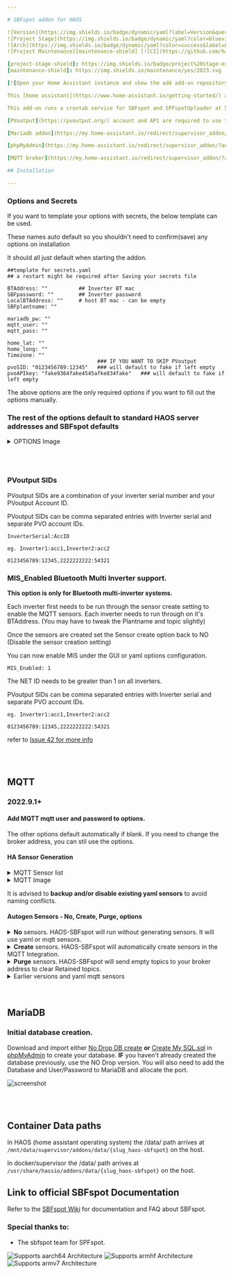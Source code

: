 ```yaml
---

# SBFspot addon for HAOS

![Version](https://img.shields.io/badge/dynamic/yaml?label=Version&query=%24.version&url=https%3A%2F%2Fraw.githubusercontent.com%2Fhabuild%2Fhassio-addons%2Fmain%2Fhaos-sbfspot%2Fconfig.yaml)
![Project Stage](https://img.shields.io/badge/dynamic/yaml?color=blueviolet&label=Project%20Stage&query=%24.stage&url=https%3A%2F%2Fraw.githubusercontent.com%2Fhabuild%2Fhassio-addons%2Fmain%2Fhaos-sbfspot%2Fconfig.yaml)
![Arch](https://img.shields.io/badge/dynamic/yaml?color=success&label=Arch&query=%24.arch&url=https%3A%2F%2Fraw.githubusercontent.com%2Fhabuild%2Fhassio-addons%2Fmain%2Fhaos-sbfspot%2Fconfig.yaml)
![Project Maintenance][maintenance-shield] [![CI](https://github.com/habuild/hassio-addons/actions/workflows/addon-ci.yaml/badge.svg)](https://github.com/habuild/hassio-addons/actions/workflows/addon-ci.yaml)

[project-stage-shield]: https://img.shields.io/badge/project%20stage-experimental-yellow.svg
[maintenance-shield]: https://img.shields.io/maintenance/yes/2023.svg

[![Open your Home Assistant instance and show the add add-on repository dialog with a specific repository URL pre-filled.](https://my.home-assistant.io/badges/supervisor_add_addon_repository.svg)](https://my.home-assistant.io/redirect/supervisor_add_addon_repository/?repository_url=https%3A%2F%2Fgithub.com%2Fhabuild%2Fhassio-addons)

This [home assistant](https://www.home-assistant.io/getting-started/) add-on provides a wrapper for the **Bluetooth** version of [![SBFspot](https://img.shields.io/badge/dynamic/json?color=blue&label=SBFspot&query=tag_name&suffix=%20latest&url=https%3A%2F%2Fgithub.com%2FSBFspot%2FSBFspot%2Freleases%2Flatest)](https://github.com/SBFspot/SBFspot/releases/latest)

This add-on runs a crontab service for SBFspot and SPFspotUploader at 5 minutely daytime interval.

[PVoutput](https://pvoutput.org/) account and API are required to use the upload feature.

[Mariadb addon](https://my.home-assistant.io/redirect/supervisor_addon/?addon=core_mariadb) or similiar SQL database, is needed to store the data for upload to PVOutput.

[phpMyAdmin](https://my.home-assistant.io/redirect/supervisor_addon/?addon=a0d7b954_phpmyadmin&repository_url=https%3A%2F%2Fgithub.com%2Fhassio-addons%2Faddon-phpmyadmin) is required to create the DB structure.

[MQTT broker](https://my.home-assistant.io/redirect/supervisor_addon/?addon=core_mosquitto) is needed to send MQTT messages to home Assistant.

## Installation

---
```


### Options and Secrets

If you want to template your options with secrets, the below template can be used.

These names auto default so you shouldn't need to confirm(save) any options on installation

It should all just default when starting the addon.

```
##template for secrets.yaml
## a restart might be required after Saving your secrets file

BTAddress: ""          ## Inverter BT mac
SBFpassword: ""        ## Inverter password
LocalBTAddress: ""     # host BT mac - can be empty
SBFplantname: ""

mariadb_pw: ""
mqtt_user: ""
mqtt_pass: ""

home_lat: ""
home_long: ""
Timezone: ""
                             ### IF YOU WANT TO SKIP PVoutput
pvoSID: "0123456789:12345"   ### will default to fake if left empty
pvoAPIkey: "fake9364fake4545afke834fake"   ### will default to fake if left empty
```

The above options are the only required options if you want to fill out the options manually.

### The rest of the options default to standard HAOS server addresses and SBFspot defaults

<details><summary> OPTIONS Image </summary>
<p>

![screenshot](https://raw.githubusercontent.com/habuild/hassio-addons/main/.images/UIoptions.PNG)

</p>
</details>

<br></br>

### PVoutput SIDs

PVoutput SIDs are a combination of your inverter serial number and your PVoutput Account ID.

PVoutput SIDs can be comma separated entries with Inverter serial and separate PVO account IDs.

```
InverterSerial:AccID

eg. Inverter1:acc1,Inverter2:acc2

0123456789:12345,2222222222:54321
```

### MIS_Enabled Bluetooth Multi Inverter support.

<b>This option is only for Bluetooth multi-inverter systems.</b>

Each inverter first needs to be run through the sensor create setting to enable the MQTT sensors.
Each inverter needs to run through on it's BTAddress.
(You may have to tweak the Plantname and topic slightly)

Once the sensors are created set the Sensor create option back to NO (Disable the sensor creation setting)

You can now enable MIS under the GUI or yaml options configuration.

```
MIS_Enabled: 1
```

The NET ID needs to be greater than 1 on all inverters.

PVoutput SIDs can be comma separated entries with Inverter serial and separate PVO account IDs.

```
eg. Inverter1:acc1,Inverter2:acc2

0123456789:12345,2222222222:54321
```

refer to [Issue 42 for more info](https://github.com/habuild/hassio-addons/issues/42)

<br></br>

## MQTT

### 2022.9.1+

#### Add MQTT mqtt user and password to options.

The other options default automatically if blank.
If you need to change the broker address, you can stil use the options.

#### HA Sensor Generation

<details><summary>MQTT Sensor list</summary>
<p>

Description available in the SBFspot config file.

[MASTER SBFspot CFG](https://raw.githubusercontent.com/SBFspot/SBFspot/master/SBFspot/SBFspot.cfg)

- Default list of Sensors for MQTT_Data

```
PrgVersion,Plantname,Timestamp,SunRise,SunSet,InvSerial,InvName,InvTime,InvStatus,InvSwVer,InvClass,InvType,InvTemperature,EToday,ETotal,GridFreq,PACTot,PAC1,UAC1,IAC1,OperTm,FeedTm,PDCTot,UDC1,UDC2,IDC1,IDC2,PDC1,PDC2,BTSignal
```

- Current available list of sensors

```
PrgVersion,Plantname,Timestamp,SunRise,SunSet,InvSerial,InvName,InvTime,InvStatus,InvSwVer,InvClass,InvType,InvTemperature,InvGridRelay,EToday,ETotal,GridFreq,PACTot,PAC1,PAC2,PAC3,UAC1,UAC2,UAC3,IAC1,IAC2,IAC3,OperTm,FeedTm,PDCTot,PDC1,PDC2,PDC,UDC1,UDC2,UDC,IDC1,IDC2,IDC,BTSignal,BatTmpVal,BatVol,BatAmp,BatChaStt,InvWakeupTm,InvSleepTm,MeteringWOut,MeteringWIn,MeteringWTot

```

</p>
</details>

<details><summary>MQTT Image</summary>
<p>

![screenshot](https://raw.githubusercontent.com/habuild/hassio-addons/main/.images/mqttcap.PNG)

</p>
</details>

It is advised to **backup and/or disable existing yaml sensors** to avoid naming conflicts.

#### Autogen Sensors - No, Create, Purge, options

<details><summary><b>No</b> sensors. HAOS-SBFspot will run without generating sensors. It will use yaml or mqtt sensors. </summary>
<p>

- Use this option if you want to keep your existing yaml energy sensor on the energy dashboard.

  You can make new sensors. You can't convert the new sensors to keep the old energy dash values.

</p>
</details>

<details><summary><b>Create</b> sensors. HAOS-SBFspot will automatically create sensors in the MQTT Integration. </summary>
<p>

[MQTT Integration](https://www.home-assistant.io/integrations/mqtt)

It is advised to **backup and/or disable existing yaml sensors** to avoid naming conflicts.

Updating the new energy sensor to follow the old energy sensor on the energy dashboard is not possible in HA.

    - This option will create topics using your plantname and inverter serial number

       - homeassistant/sensor/sbfspot_{*Your Plantname*}/sbf_spot{*your inv serial*}{*SensorType*}/config

       - homeassistant/sbfspot_{Your Plantname}/sbf_spot{Your Inv Serial} is the state_topic

</p>
</details>

<details><summary><b>Purge</b> sensors. HAOS-SBFspot will send empty topics to your broker address to clear Retained topics. </summary>
<p>

- This will fail if you change topics between creating and purging sensors.
- You can use MQTT explorer or similar MQTT tool to manually remove the topics if this occurs.

</p>
</details>

<details><summary> Earlier versions and yaml mqtt sensors </summary>
<p>

### Prior to 2022.9.1

[haos-sbfspot_sensors.yaml](https://github.com/habuild/hassio-addons/blob/main/.images/sbfspot_sensors.yaml) I use packages to include these yaml sensors. You will need to change to match your plant name and serial as you have set in the add-on configuration options.

**MQTT options argument** [configuration options](https://github.com/habuild/hassio-addons/blob/main/.images/Example_Config.yaml) The MQTT Username, and Password need to be hardcoded into the **MQTT_PublisherArgs:** The **{host}** **{topic}** and **{{message}}** will be picked up from options.

**MQTT_PublisherArgs:** **'-h {host} -u Your_MQTT_Username -P Your_MQTT_password -t {topic} -m "{{message}}" -d -r'**

<i> Publisher arguments has been removed to allow for sensors </i>

**-d** is for MQTT debug in log. Which is helpful for confirming the MQTT messages are actually being sent.

**-r** is to retain messages. it is advised against using retain flag

</p>
</details>
<br></br>

## MariaDB

### Initial database creation.

Download and import either [No Drop DB create](https://github.com/habuild/hassio-addons/blob/main/.images/CreateMySQLDB_no_drop.sql) **or** [Create My SQL.sql](https://github.com/SBFspot/SBFspot/blob/master/SBFspot/CreateMySQLDB.sql) in [phpMyAdmin](https://github.com/hassio-addons/addon-phpmyadmin) to create your database. **IF** you haven't already created the database previously, use the NO Drop version. You will also need to add the Database and User/Password to MariaDB and allocate the port.

![screenshot](https://raw.githubusercontent.com/habuild/hassio-addons/main/.images/MariaDB%20setup.PNG)

<br></br>

## Container Data paths

In HAOS (home assistant operating system) the /data/ path arrives at `/mnt/data/supervisor/addons/data/{slug_haos-sbfspot}` on the host.

In docker/supervisor the /data/ path arrives at `/usr/share/hassio/addons/data/{slug_haos-sbfspot}` on the host.

## **Link to official SBFspot Documentation**

Refer to the [SBFspot Wiki](https://github.com/sbfspot/sbfspot/wiki) for documentation and FAQ about SBFspot.

### **Special thanks to:**

- The sbfspot team for SPFspot.

![Supports aarch64 Architecture][aarch64-shield]
![Supports armhf Architecture][armhf-shield]
![Supports armv7 Architecture][armv7-shield]

[aarch64-shield]: https://img.shields.io/badge/aarch64-yes-green.svg
[armhf-shield]: https://img.shields.io/badge/armhf-yes-green.svg
[armv7-shield]: https://img.shields.io/badge/armv7-yes-green.svg
